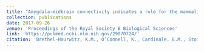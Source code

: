```yaml
---
title: "Amygdala-midbrain connectivity indicates a role for the mammalian parental care system in extraordinary altruism"
collection: publications
date: 2017-09-26
venue: 'Proceedings of the Royal Society B Biological Sciences'
link: 'https://pubmed.ncbi.nlm.nih.gov/29070724/'
citation: 'Brethel-Haurwitz, K.M., O’Connell, K., Cardinale, E.M., Stoianova, M., Stoycos, S., Lozier, L., VanMeter, J.W. & Marsh, A.A. (2017). Amygdala-midbrain connectivity indicates a role for the mammalian parental care system in extraordinary altruism. <i>Proceedings of the Royal Society B: Biological Sciences.</i> 284(1865), 20171731.'
---
```

